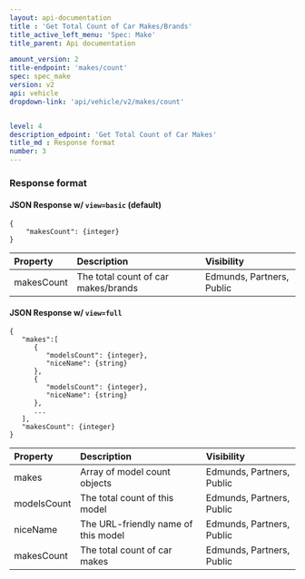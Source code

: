 ```yaml
---
layout: api-documentation
title : 'Get Total Count of Car Makes/Brands'
title_active_left_menu: 'Spec: Make'
title_parent: Api documentation

amount_version: 2
title-endpoint: 'makes/count'
spec: spec_make
version: v2
api: vehicle
dropdown-link: 'api/vehicle/v2/makes/count'


level: 4
description_edpoint: 'Get Total Count of Car Makes'
title_md : Response format
number: 3
---
```


### Response format

#### JSON Response w/ <code>view=basic</code> (default)

	{
		"makesCount": {integer}
	}


| Property      | Description                         | Visibility                |
|:--------------|:------------------------------------|:------------------------- |
| makesCount    | The total count of car makes/brands | Edmunds, Partners, Public |

#### JSON Response w/ <code>view=full</code>

	{
	   "makes":[
	      {
	         "modelsCount": {integer},
	         "niceName": {string}
	      },
	      {
	         "modelsCount": {integer},
	         "niceName": {string}
	      },
	      ...
	   ],
	   "makesCount": {integer}
	}
	
| Property      | Description                         	| Visibility                |
|:--------------|:--------------------------------------|:------------------------- |
| makes		    | Array of model count objects			| Edmunds, Partners, Public |
| modelsCount	| The total count of this model		 	| Edmunds, Partners, Public |
| niceName	    | The URL-friendly name of this model 	| Edmunds, Partners, Public |
| makesCount    | The total count of car makes			| Edmunds, Partners, Public |
